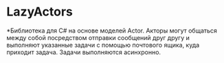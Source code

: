 # LazyActors

*Библиотека для C# на основе моделей Actor. Акторы могут общаться между собой посредством отправки сообщений друг другу и выполняют указанные задачи с помощью почтового ящика, куда приходит задача. Задачи выполняются асинхронно.
